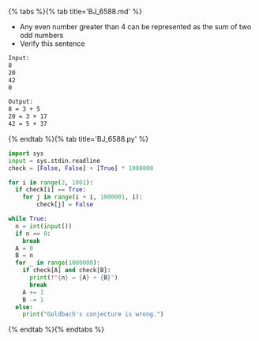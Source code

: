 {% tabs %}{% tab title='BJ_6588.md' %}

* Any even number greater than 4 can be represented as the sum of two odd numbers
* Verify this sentence

```txt
Input:
8
20
42
0

Output:
8 = 3 + 5
20 = 3 + 17
42 = 5 + 37
```

{% endtab %}{% tab title='BJ_6588.py' %}

```py
import sys
input = sys.stdin.readline
check = [False, False] + [True] * 1000000

for i in range(2, 1001):
  if check[i] == True:
    for j in range(i + i, 1000001, i):
        check[j] = False

while True:
  n = int(input())
  if n == 0:
    break
  A = 0
  B = n
  for _ in range(1000000):
    if check[A] and check[B]:
      print(f"{n} = {A} + {B}")
      break
    A += 1
    B -= 1
  else:
    print("Goldbach's conjecture is wrong.")
```

{% endtab %}{% endtabs %}
